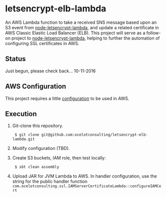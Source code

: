 # letsencrypt-elb-lambda
An AWS Lambda function to take a received SNS message based upon an S3 event from 
[node-letsencrypt-lambda](https://github.com/ocelotconsulting/node-letsencrypt-lambda), and update a related certificate
in AWS Classic Elastic Load Balancer (ELB). This project will serve as a follow-on project to 
[node-letsencrypt-lambda](https://github.com/ocelotconsulting/node-letsencrypt-lambda), helping to
further the automation of configuring SSL certificates in AWS.

## Status
Just begun, please check back... 10-11-2016

## AWS Configuration
This project requires a little [configuration](AWS.md) to be used in AWS.

## Execution
1. Git-clone this repository.

        $ git clone git@github.com:ocelotconsulting/letsencrypt-elb-lambda.git

2. Modify configuration (TBD).

3. Create S3 buckets, IAM role, then test locally:

        $ sbt clean assembly

4. Upload JAR for JVM Lambda to AWS. In handler configuration, use the string for the public handler function
`com.ocelotconsulting.ssl.IAMServerCertificateLambda::configureIAMCert`
